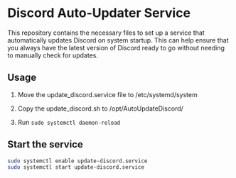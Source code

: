 # Discord Auto-Updater Service

This repository contains the necessary files to set up a service that automatically updates Discord on system startup. This can help ensure that you always have the latest version of Discord ready to go without needing to manually check for updates.

## Usage

1. Move the update_discord.service file to /etc/systemd/system

2. Copy the update_discord.sh to /opt/AutoUpdateDiscord/

3. Run ```sudo systemctl daemon-reload ```

## Start the service

```bash
sudo systemctl enable update-discord.service
sudo systemctl start update-discord.service
```
